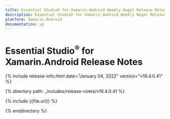 ```yaml
---
title: Essential Studio® for Xamarin.Android Weekly Nuget Release Release Notes  
description: Essential Studio® for Xamarin.Android Weekly Nuget Release Release Notes  
platform: Xamarin.Android
documentation: ug
---
```


# Essential Studio<sup>®</sup> for Xamarin.Android  Release Notes  

{% include release-info.html date="January 04, 2022"  version="v19.4.0.41" %} 


{% directory path: _includes/release-notes/v19.4.0.41 %}

{% include {{file.url}} %}

{% enddirectory %}